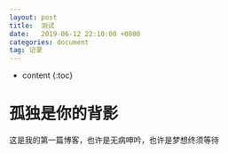```yaml
---
layout: post
title:  测试
date:   2019-06-12 22:10:00 +0800
categories: document
tag: 记录
---
```


* content
{:toc}


孤独是你的背影			
====================================
这是我的第一篇博客，也许是无病呻吟，也许是梦想终须等待
